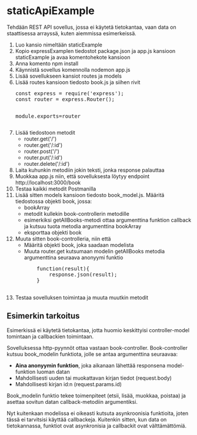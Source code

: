 # staticApiExample

Tehdään REST API sovellus, jossa ei käytetä tietokantaa, vaan data on staattisessa arrayssä, kuten aiemmissa esimerkeissä.

<ol>
<li>Luo kansio nimeltään staticExample</li>
<li>Kopio expressExamplen tiedostot package.json ja app.js kansioon staticExample ja avaa komentohekote kansioon </li>
<li>Anna komento npm install</li>
<li>Käynnistä sovellus komennolla nodemon app.js</li>
<li>Lisää sovellukseen kansiot routes ja models</li>
<li>Lisää routes kansioon tiedosto book.js ja siihen rivit
<pre>
const express = require('express');
const router = express.Router();

module.exports=router
</pre>
</li>
<li>Lisää tiedostoon metodit 
    <ul>
    <li>router.get('/')</li>
    <li>router.get('/:id')</li>
    <li>router.post('/')</li>
    <li>router.put('/:id')</li>
    <li>router.delete('/:id')</li>
    </ul>
</li>
<li>Laita kuhunkin metodiin jokin teksti, jonka response palauttaa </li>
<li>Muokkaa app.js niin, että sovelluksesta löytyy endpoint http://localhost:3000/book</li>
<li>Testaa kaikki metodit Postmanilla</li>
<li>Lisää sitten models kansioon tiedosto book_model.js. Määritä tiedostossa  objekti book, jossa: 
    <ul>
    <li>bookArray</li>
    <li>metodit kullekin book-controllerin metodille</li>
    <li>esimerkiksi getAllBooks-metodi ottaa argumenttina funktion callback ja kutsuu tuota metodia argumenttina bookArray</li>
    <li>eksporttaa objekti book</li>
    </ul>
</li>
<li>Muuta sitten book-controlleria, niin että 
    <ul>
    <li>Määritä objekti book, joka saadaan modelista</li>
    <li>Muuta router.get kutsumaan modelin getAllBooks metodia argumenttina seuraava anonyymi funktio
    <pre>
    function(result){
        response.json(result);
    }
    </pre>
    </li>
    </ul>
</li>
    <li>Testaa sovelluksen toimintaa ja muuta muutkin metodit</li>
</ol>

## Esimerkin tarkoitus

Esimerkissä ei käytetä tietokantaa, jotta huomio keskittyisi controller-model tomintaan ja callbackien toimintaan.

Sovelluksessa http-pyynnöt ottaa vastaan book-controller. Book-controller kutsuu book_modelin funktiota, jolle se antaa argumenttina seuraavaa:
<ul>
<li><b>Aina anonyymin funktion</b>, joka aikanaan lähettää responsena model-funktion luoman datan</li>
<li>Mahdollisesti uuden tai muokattavan kirjan tiedot (request.body)</li>
<li>Mahdollisesti kirjan id:n (request.params.id)</li>
</ul>

Book_modelin funktio tekee toimenpiteet (etsii, lisää, muokkaa, poistaa) ja asettaa sovitun datan callback-metodiin argumentiksi.

Nyt kuitenkaan modelissa ei oikeasti kutsuta asynkroonisia funktioita, joten tässä ei tarvitsisi käyttää callbackeja. Kuitenkin sitten, kun data on tietokannassa, funktiot ovat asynkronisia ja callbackit ovat välttämättömiä.
